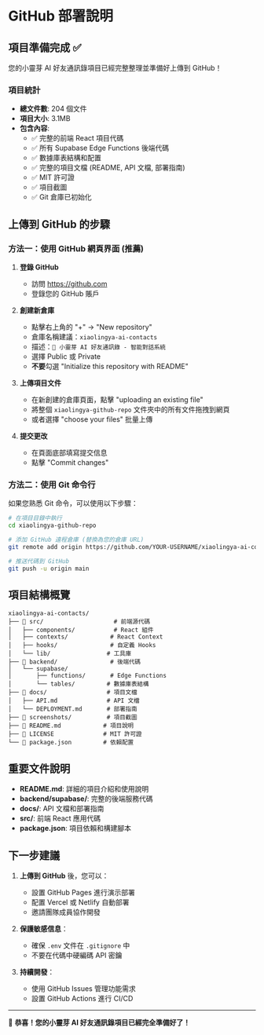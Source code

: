 # GitHub 部署說明

## 項目準備完成 ✅

您的小靈芽 AI 好友通訊錄項目已經完整整理並準備好上傳到 GitHub！

### 項目統計
- **總文件數**: 204 個文件
- **項目大小**: 3.1MB
- **包含內容**:
  - ✅ 完整的前端 React 項目代碼
  - ✅ 所有 Supabase Edge Functions 後端代碼
  - ✅ 數據庫表結構和配置
  - ✅ 完整的項目文檔 (README, API 文檔, 部署指南)
  - ✅ MIT 許可證
  - ✅ 項目截圖
  - ✅ Git 倉庫已初始化

## 上傳到 GitHub 的步驟

### 方法一：使用 GitHub 網頁界面 (推薦)

1. **登錄 GitHub**
   - 訪問 https://github.com
   - 登錄您的 GitHub 賬戶

2. **創建新倉庫**
   - 點擊右上角的 "+" → "New repository"
   - 倉庫名稱建議：`xiaolingya-ai-contacts`
   - 描述：`🤖 小靈芽 AI 好友通訊錄 - 智能對話系統`
   - 選擇 Public 或 Private
   - **不要**勾選 "Initialize this repository with README"

3. **上傳項目文件**
   - 在新創建的倉庫頁面，點擊 "uploading an existing file"
   - 將整個 `xiaolingya-github-repo` 文件夾中的所有文件拖拽到網頁
   - 或者選擇 "choose your files" 批量上傳

4. **提交更改**
   - 在頁面底部填寫提交信息
   - 點擊 "Commit changes"

### 方法二：使用 Git 命令行

如果您熟悉 Git 命令，可以使用以下步驟：

```bash
# 在項目目錄中執行
cd xiaolingya-github-repo

# 添加 GitHub 遠程倉庫 (替換為您的倉庫 URL)
git remote add origin https://github.com/YOUR-USERNAME/xiaolingya-ai-contacts.git

# 推送代碼到 GitHub
git push -u origin main
```

## 項目結構概覽

```
xiaolingya-ai-contacts/
├── 📁 src/                    # 前端源代碼
│   ├── components/           # React 組件
│   ├── contexts/            # React Context
│   ├── hooks/               # 自定義 Hooks
│   └── lib/                # 工具庫
├── 📁 backend/               # 後端代碼
│   └── supabase/
│       ├── functions/       # Edge Functions
│       └── tables/         # 數據庫表結構
├── 📁 docs/                 # 項目文檔
│   ├── API.md              # API 文檔
│   └── DEPLOYMENT.md       # 部署指南
├── 📁 screenshots/          # 項目截圖
├── 📄 README.md            # 項目說明
├── 📄 LICENSE              # MIT 許可證
└── 📄 package.json         # 依賴配置
```

## 重要文件說明

- **README.md**: 詳細的項目介紹和使用說明
- **backend/supabase/**: 完整的後端服務代碼
- **docs/**: API 文檔和部署指南
- **src/**: 前端 React 應用代碼
- **package.json**: 項目依賴和構建腳本

## 下一步建議

1. **上傳到 GitHub** 後，您可以：
   - 設置 GitHub Pages 進行演示部署
   - 配置 Vercel 或 Netlify 自動部署
   - 邀請團隊成員協作開發

2. **保護敏感信息**：
   - 確保 `.env` 文件在 `.gitignore` 中
   - 不要在代碼中硬編碼 API 密鑰

3. **持續開發**：
   - 使用 GitHub Issues 管理功能需求
   - 設置 GitHub Actions 進行 CI/CD

---

🎉 **恭喜！您的小靈芽 AI 好友通訊錄項目已經完全準備好了！**